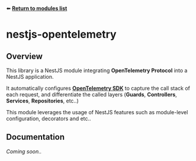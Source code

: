 ⬅️ [**Return to modules list**](../..)

# nestjs-opentelemetry

## Overview
This library is a NestJS module integrating **OpenTelemetry Protocol** into a NestJS application.

It automatically configures [**OpenTelemetry SDK**](https://www.npmjs.com/package/@opentelemetry/sdk-node) to capture the call stack of each request, and differentiate the called layers (**Guards**, **Controllers**, **Services**, **Repositories**, etc..)

This module leverages the usage of NestJS features such as module-level configuration, decorators and etc..

## Documentation
*Coming soon..*
 